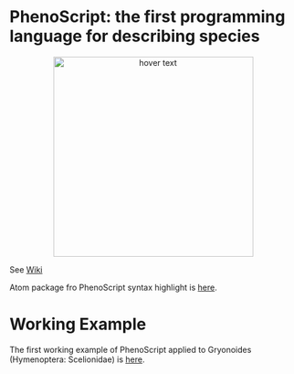 # PhenoScript: the first programming language for describing species
 
 <p align="center">
  <img src="https://github.com/sergeitarasov/PhenoScript/blob/master/Phenoscript_logo.png" width="350" title="hover text">
</p>  

See [Wiki](https://github.com/sergeitarasov/PhenoScript/wiki)

Atom package fro PhenoScript syntax highlight is [here](https://github.com/sergeitarasov/phs-syntax). 

# Working Example
The first working example of PhenoScript applied to Gryonoides (Hymenoptera: Scelionidae) is [here](https://github.com/sergeitarasov/PhenoScript/tree/master/Examples/Gryonoides).
